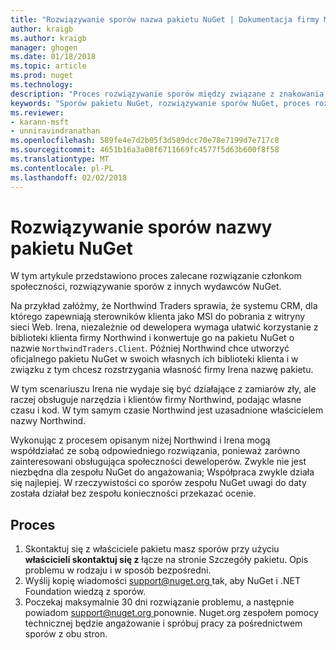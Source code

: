 ```yaml
---
title: "Rozwiązywanie sporów nazwa pakietu NuGet | Dokumentacja firmy Microsoft"
author: kraigb
ms.author: kraigb
manager: ghogen
ms.date: 01/18/2018
ms.topic: article
ms.prod: nuget
ms.technology: 
description: "Proces rozwiązywanie sporów między związane z znakowania, znaków towarowych i innych konfliktów wydawcy pakietu NuGet."
keywords: "Sporów pakietu NuGet, rozwiązywanie sporów NuGet, proces rozpoznawania sporów"
ms.reviewer:
- karann-msft
- unniravindranathan
ms.openlocfilehash: 589fe4e7d2b05f3d589dcc70e78e7199d7e717c8
ms.sourcegitcommit: 4651b16a3a08f6711669fc4577f5d63b600f8f58
ms.translationtype: MT
ms.contentlocale: pl-PL
ms.lasthandoff: 02/02/2018
---
```

# <a name="resolving-disputes-over-nuget-package-names"></a>Rozwiązywanie sporów nazwy pakietu NuGet

W tym artykule przedstawiono proces zalecane rozwiązanie członkom społeczności, rozwiązywanie sporów z innych wydawców NuGet.

Na przykład załóżmy, że Northwind Traders sprawia, że systemu CRM, dla którego zapewniają sterowników klienta jako MSI do pobrania z witryny sieci Web. Irena, niezależnie od dewelopera wymaga ułatwić korzystanie z biblioteki klienta firmy Northwind i konwertuje go na pakietu NuGet o nazwie `NorthwindTraders.Client`. Później Northwind chce utworzyć oficjalnego pakietu NuGet w swoich własnych ich biblioteki klienta i w związku z tym chcesz rozstrzygania własność firmy Irena nazwę pakietu.

W tym scenariuszu Irena nie wydaje się być działające z zamiarów zły, ale raczej obsługuje narzędzia i klientów firmy Northwind, podając własne czasu i kod. W tym samym czasie Northwind jest uzasadnione właścicielem nazwy Northwind.

Wykonując z procesem opisanym niżej Northwind i Irena mogą współdziałać ze sobą odpowiedniego rozwiązania, ponieważ zarówno zainteresowani obsługująca społeczności deweloperów. Zwykle nie jest niezbędna dla zespołu NuGet do angażowania; Współpraca zwykle działa się najlepiej. W rzeczywistości co sporów zespołu NuGet uwagi do daty została działał bez zespołu konieczności przekazać ocenie.

## <a name="process"></a>Proces

1. Skontaktuj się z właściciele pakietu masz sporów przy użyciu **właścicieli skontaktuj się z** łącze na stronie Szczegóły pakietu. Opis problemu w rodzaju i w sposób bezpośredni.
1. Wyślij kopię wiadomości [ support@nuget.org ](mailto:support@nuget.org) tak, aby NuGet i .NET Foundation wiedzą z sporów.
1. Poczekaj maksymalnie 30 dni rozwiązanie problemu, a następnie powiadom [ support@nuget.org ](mailto:support@nuget.org) ponownie. Nuget.org zespołem pomocy technicznej będzie angażowanie i spróbuj pracy za pośrednictwem sporów z obu stron.
